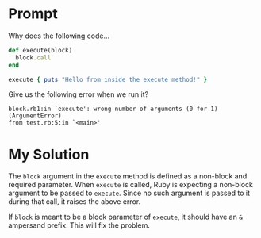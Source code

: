 # Prompt

Why does the following code...

```ruby
def execute(block)
  block.call
end

execute { puts "Hello from inside the execute method!" }
```

Give us the following error when we run it?

```
block.rb1:in `execute': wrong number of arguments (0 for 1) (ArgumentError)
from test.rb:5:in `<main>'
```

# My Solution

The `block` argument in the `execute` method is defined as a non-block and required parameter. When `execute` is called, Ruby is expecting a non-block argument to be passed to `execute`. Since no such argument is passed to it during that call, it raises the above error.

If `block` is meant to be a block parameter of `execute`, it should have an `&` ampersand prefix. This will fix the problem.
